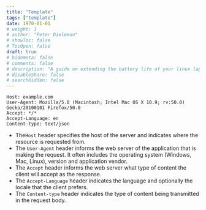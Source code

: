 ```yaml
---
title: "Template"
tags: ["template"]
date: 1970-01-01
# weight: 1
# author: "Peter Dieleman"
# showToc: false
# TocOpen: false
draft: true
# hidemeta: false
# comments: false
# description: "A guide on extending the battery life of your linux laptop"
# disableShare: false
# searchHidden: false
---
```


```
Host: example.com​
User-Agent: Mozilla/5.0 (Macintosh; Intel Mac OS X 10.9; rv:50.0) Gecko/20100101 Firefox/50.0
Accept: */*
Accept-Language: en​
Content-type: text/json
```

- The`Host` header specifies the host of the server and indicates where the resource is requested from.
- The `User-Agent` header informs the web server of the application that is making the request. It often includes the operating system (Windows, Mac, Linux), version and application vendor.
- The `Accept` header informs the web server what type of content the client will accept as the response.
- The `Accept-Language` header indicates the language and optionally the locale that the client prefers.
- The `Content-type` header indicates the type of content being transmitted in the request body.